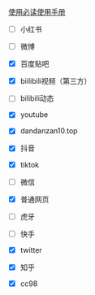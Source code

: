 [使用必读使用手册](./手册/使用手册.md)



- [ ] 小红书

- [ ] 微博

- [x] 百度贴吧

- [x] biilibili视频（第三方）

- [ ] bilibili动态

- [x] youtube

- [x] dandanzan10.top

- [x] 抖音

- [x] tiktok

- [ ] 微信

- [x] 普通网页

- [ ] 虎牙

- [ ] 快手

- [x] twitter

- [x] 知乎

- [x] cc98
